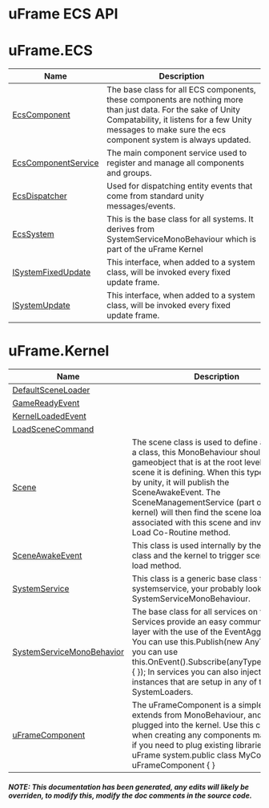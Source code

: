 # uFrame ECS API

# uFrame.ECS
|Name |Description|
|-----|------------|
|[EcsComponent](EcsComponent.md)|The base class for all ECS components, these components are nothing more than just data.   For the sake of Unity Compatability, it listens for a few Unity messages to make sure the ecs component system is always updated.|
|[EcsComponentService](EcsComponentService.md)|The main component service used to register and manage all components and groups.|
|[EcsDispatcher](EcsDispatcher.md)|Used for dispatching entity events that come from standard unity messages/events.|
|[EcsSystem](EcsSystem.md)|This is the base class for all systems.  It derives from SystemServiceMonoBehaviour which is part of the uFrame Kernel|
|[ISystemFixedUpdate](ISystemFixedUpdate.md)|This interface, when added to a system class, will be invoked every fixed update frame.|
|[ISystemUpdate](ISystemUpdate.md)|This interface, when added to a system class, will be invoked every fixed update frame.|
# uFrame.Kernel
|Name |Description|
|-----|------------|
|[DefaultSceneLoader](DefaultSceneLoader.md)||
|[GameReadyEvent](GameReadyEvent.md)||
|[KernelLoadedEvent](KernelLoadedEvent.md)||
|[LoadSceneCommand](LoadSceneCommand.md)||
|[Scene](Scene.md)|The scene class is used to define a scene as a class,  this MonoBehaviour should live on a gameobject that is at the root level of the scene it is defining. When this type is loaded by unity, it will publish the SceneAwakeEvent.  The SceneManagementService (part of the kernel) will then find the scene loader associated with this scene and invoke its Load Co-Routine method.|
|[SceneAwakeEvent](SceneAwakeEvent.md)|This class is used internally by the Scene class and the kernel to trigger scene loaders load method.|
|[SystemService](SystemService.md)|This class is a generic base class for a systemservice, your probably looking for SystemServiceMonoBehaviour.|
|[SystemServiceMonoBehavior](SystemServiceMonoBehavior.md)|The base class for all services on the kernel.  Services provide an easy communication layer with the use of the EventAggregator.  You can use this.Publish(new AnyType()).  Or you can use this.OnEvent<AnyType>().Subscribe(anyTypeInstance=>{ }); In services you can also inject any instances that are setup in any of the SystemLoaders.|
|[uFrameComponent](uFrameComponent.md)|The uFrameComponent is a simple class that extends from MonoBehaviour, and is directly plugged into the kernel. Use this component when creating any components manually or if you need to plug existing libraries into the uFrame system.public class MyComponent : uFrameComponent { }|
##### NOTE: This documentation has been generated, any edits will likely be overriden, to modify this, modify the doc comments in the source code.
